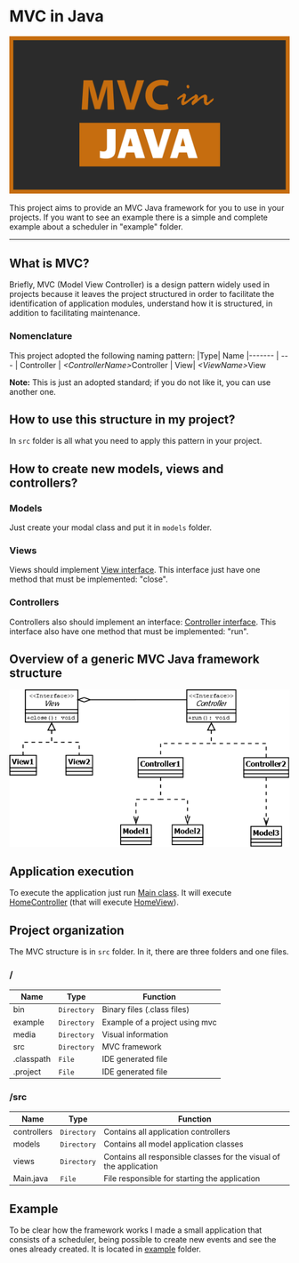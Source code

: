 # MVC in Java
![](https://github.com/williamniemiec/MVC-in-Java/blob/master/media/logo/mvc-in-java_logo.jpg)

This project aims to provide an MVC Java framework for you to use in your projects. If you want to see an example there is a simple and complete example about a scheduler in "example" folder.

<hr />

## What is MVC?
Briefly, MVC (Model View Controller) is a design pattern widely used in projects because it leaves the project structured in order to facilitate the identification of application modules, understand how it is structured, in addition to facilitating maintenance.

### Nomenclature
This project adopted the following naming pattern:
|Type| Name
|------- | --- 
| Controller | <i>&lt;ControllerName&gt;</i>Controller
| View| <i>&lt;ViewName&gt;</i>View


<b>Note:</b> This is just an adopted standard; if you do not like it, you can use another one.

## How to use this structure in my project?
In `src` folder is all what you need to apply this pattern in your project. 

## How to create new models, views and controllers?

### Models
Just create your modal class and put it in `models` folder.
### Views
Views should implement [View interface](https://github.com/williamniemiec/MVC-in-Java/blob/master/src/views/View.java). This interface just have one method that must be implemented: "close".
### Controllers
Controllers also should implement an interface: [Controller interface](https://github.com/williamniemiec/MVC-in-Java/blob/master/src/controllers/Controller.java). This interface also have one method that must be implemented: "run".

## Overview of a generic MVC Java framework structure
![](https://github.com/williamniemiec/MVC-in-Java/blob/master/media/uml/uml.png)

## Application execution
To execute the application just run [Main class](https://github.com/williamniemiec/MVC-in-Java/blob/master/src/Main.java). It will execute [HomeController](https://github.com/williamniemiec/MVC-in-Java/blob/master/src/controllers/HomeController.java) (that will execute [HomeView](https://github.com/williamniemiec/MVC-in-Java/blob/master/src/views/HomeView.java)).

## Project organization
The MVC structure is in `src` folder. In it, there are three folders and one files.

### /
|Name| Type| Function
|------- | --- | ----
| bin| `Directory`| Binary files (&#46;class files)
| example| `Directory`| Example of a project using mvc
| media| `Directory`| Visual information
| src| `Directory`| MVC framework
| &#46;classpath | `File`| IDE generated file
| &#46;project| `File`| IDE generated file


### /src
|Name| Type| Function
|------- | --- | ----
| controllers | `Directory`| Contains all application controllers
| models | `Directory`| Contains all model application classes
| views | `Directory`| Contains all responsible classes for the visual of the application
| Main&#46;java | `File`| File responsible for starting the application

## Example
To be clear how the framework works I made a small application that consists of a scheduler, being possible to create new events and see the ones already created. It is located in [example](https://github.com/williamniemiec/MVC-in-Java/tree/master/example) folder.

